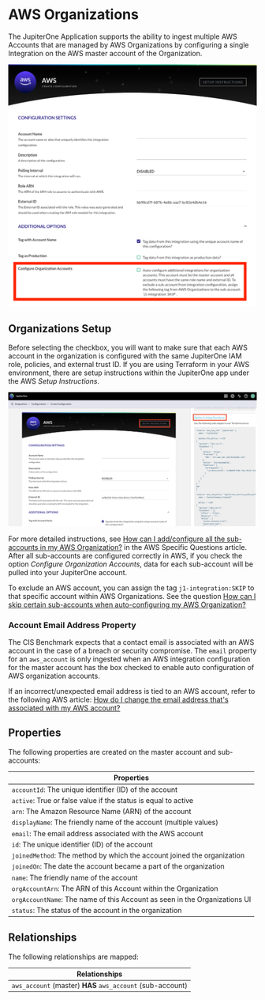 # AWS Organizations

The JupiterOne Application supports the ability to ingest multiple AWS Accounts that are managed by AWS Organizations by configuring a single Integration on the AWS master account of the Organization. 

![aws-organizations-configure-checkbox](../../assets/aws-organizations-configure-checkbox.png)

## Organizations Setup

Before selecting the checkbox, you will want to make sure that each AWS account in the organization is configured with the same JupiterOne IAM role, policies, and external trust ID. If you are using Terraform in your AWS environment, there are setup instructions within the JupiterOne app under the AWS *Setup
Instructions*. 

![aws-organizations-terraform-setup](../../assets/aws-organizations-terraform-setup.png)

For more detailed instructions, see [How can I add/configure all the sub-accounts in my AWS Organization?](./faqs-aws.md) 
in the AWS Specific Questions article. After all sub-accounts are configured correctly in AWS, if you check the option *Configure Organization Accounts*, data for each sub-account will be pulled into your JupiterOne account. 

To exclude an AWS account, you can assign the tag `j1-integration:SKIP` to that specific account within AWS Organizations. See the question [How can I skip certain sub-accounts when auto-configuring my AWS Organization?](./faqs-aws.md) 

### Account Email Address Property 

The CIS Benchmark expects that a contact email is associated with an AWS account in the case of a breach or security compromise. The `email` property for an `aws_account` is only ingested when an AWS integration configuration for the master account has the box checked to enable auto configuration of AWS organization accounts. 

If an incorrect/unexpected email address is tied to an AWS account, refer to the following AWS article: 
[How do I change the email address that's associated with my AWS account?](https://aws.amazon.com/premiumsupport/knowledge-center/change-email-address/)

## Properties 

The following properties are created on the master account and sub-accounts:

| Properties                               |
| ---------------------------------------- |
| `accountId`: The unique identifier (ID) of the account |
| `active`: True or false value if the status is equal to active |
| `arn`: The Amazon Resource Name (ARN) of the account |
| `displayName`: The friendly name of the account (multiple values) |
| `email`: The email address associated with the AWS account |
| `id`: The unique identifier (ID) of the account |
| `joinedMethod`: The method by which the account joined the organization |
| `joinedOn`: The date the account became a part of the organization |
| `name`: The friendly name of the account |
| `orgAccountArn`: The ARN of this Account within the Organization |
| `orgAccountName`: The name of this Account as seen in the Organizations UI |
| `status`: The status of the account in the organization |

## Relationships 

The following relationships are mapped:

| Relationships                            |
| ---------------------------------------- |
| `aws_account` (master) **HAS** `aws_account` (sub-account) |
